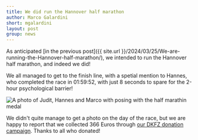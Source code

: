```yaml
---
title: We did run the Hannover half marathon
author: Marco Galardini
short: mgalardini
layout: post
group: news
---
```


As anticipated [in the previous post]({{ site.url }}/2024/03/25/We-are-running-the-Hannover-half-marathon/),
we intended to run the Hannover half marathon, and indeed we did!

We all managed to get to the finish line, with a spetial mention to Hannes, who completed
the race in 01:59:52, with just 8 seconds to spare for the 2-hour psychological
barrier!

<img class="img-fluid" src="{{ site.url }}/static/img/news/20240416_halfmarathon.jpg" alt="A photo of Judit, Hannes and Marco with posing with the half marathin medal">

We didn't quite manage to get a photo on the day of the race, but we are happy to report
that we collected 366 Euros through [our DKFZ donation campaign](https://www.dkfz.de/de/spenden/InAktion/Eigene_Spendenaktion.html?the-microbial-pangenomes-lab-is-running-a-half-marathon-for-cancer-research). Thanks to all who donated!
